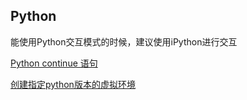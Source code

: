 ## Python 

能使用Python交互模式的时候，建议使用iPython进行交互





[Python continue 语句](https://www.runoob.com/python/python-continue-statement.html)  

[创建指定python版本的虚拟环境](https://www.cnblogs.com/pythoner6833/default.html?page=5)  

